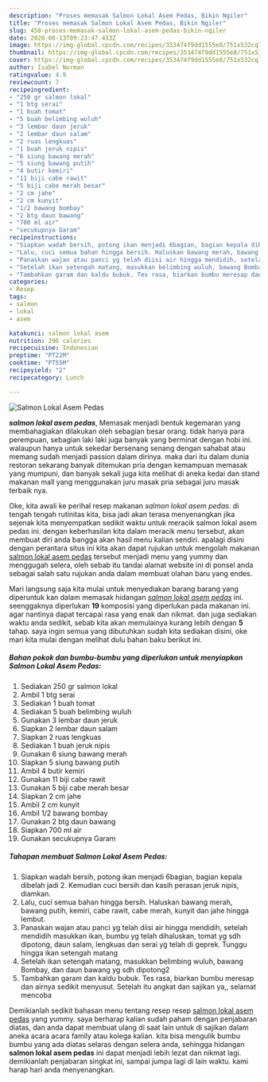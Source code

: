 ```yaml
---
description: "Proses memasak Salmon Lokal Asem Pedas, Bikin Ngiler"
title: "Proses memasak Salmon Lokal Asem Pedas, Bikin Ngiler"
slug: 458-proses-memasak-salmon-lokal-asem-pedas-bikin-ngiler
date: 2020-08-13T09:23:47.433Z
image: https://img-global.cpcdn.com/recipes/353474f9dd1555e8/751x532cq70/salmon-lokal-asem-pedas-foto-resep-utama.jpg
thumbnail: https://img-global.cpcdn.com/recipes/353474f9dd1555e8/751x532cq70/salmon-lokal-asem-pedas-foto-resep-utama.jpg
cover: https://img-global.cpcdn.com/recipes/353474f9dd1555e8/751x532cq70/salmon-lokal-asem-pedas-foto-resep-utama.jpg
author: Isabel Norman
ratingvalue: 4.9
reviewcount: 7
recipeingredient:
- "250 gr salmon lokal"
- "1 btg serai"
- "1 buah tomat"
- "5 buah belimbing wuluh"
- "3 lembar daun jeruk"
- "2 lembar daun salam"
- "2 ruas lengkuas"
- "1 buah jeruk nipis"
- "6 siung bawang merah"
- "5 siung bawang putih"
- "4 butir kemiri"
- "11 biji cabe rawit"
- "5 biji cabe merah besar"
- "2 cm jahe"
- "2 cm kunyit"
- "1/2 bawang bombay"
- "2 btg daun bawang"
- "700 ml air"
- "secukupnya Garam"
recipeinstructions:
- "Siapkan wadah bersih, potong ikan menjadi 6bagian, bagian kepala dibelah jadi 2. Kemudian cuci bersih dan kasih perasan jeruk nipis, diamkan."
- "Lalu, cuci semua bahan hingga bersih. Haluskan bawang merah, bawang putih, kemiri, cabe rawit, cabe merah, kunyit dan jahe hingga lembut."
- "Panaskan wajan atau panci yg telah diisi air hingga mendidih, setelah mendidih masukkan ikan, bumbu yg telah dihaluskan, tomat yg sdh dipotong, daun salam, lengkuas dan serai yg telah di geprek. Tunggu hingga ikan setengah matang"
- "Setelah ikan setengah matang, masukkan belimbing wuluh, bawang Bombay, dan daun bawang yg sdh dipotong2"
- "Tambahkan garam dan kaldu bubuk. Tes rasa, biarkan bumbu meresap dan airnya sedikit menyusut. Setelah itu angkat dan sajikan ya,, selamat mencoba"
categories:
- Resep
tags:
- salmon
- lokal
- asem

katakunci: salmon lokal asem 
nutrition: 296 calories
recipecuisine: Indonesian
preptime: "PT22M"
cooktime: "PT55M"
recipeyield: "2"
recipecategory: Lunch

---
```



![Salmon Lokal Asem Pedas](https://img-global.cpcdn.com/recipes/353474f9dd1555e8/751x532cq70/salmon-lokal-asem-pedas-foto-resep-utama.jpg)

<b><i>salmon lokal asem pedas</i></b>, Memasak menjadi bentuk kegemaran yang membahagiakan dilakukan oleh sebagian besar orang. tidak hanya para perempuan, sebagian laki laki juga banyak yang berminat dengan hobi ini. walaupun hanya untuk sekedar bersenang senang dengan sahabat atau memang sudah menjadi passion dalam dirinya. maka dari itu dalam dunia restoran sekarang banyak ditemukan pria dengan kemampuan memasak yang mumpuni, dan banyak sekali juga kita melihat di aneka kedai dan stand makanan mall yang menggunakan juru masak pria sebagai juru masak terbaik nya.

Oke, kita awali ke perihal resep makanan <i>salmon lokal asem pedas</i>. di tengah tengah rutinitas kita, bisa jadi akan terasa menyenangkan jika sejenak kita menyempatkan sedikit waktu untuk meracik salmon lokal asem pedas ini. dengan keberhasilan kita dalam meracik menu tersebut, akan membuat diri anda bangga akan hasil menu kalian sendiri. apalagi disini dengan perantara situs ini kita akan dapat rujukan untuk mengolah makanan <u>salmon lokal asem pedas</u> tersebut menjadi menu yang yummy dan menggugah selera, oleh sebab itu tandai alamat website ini di ponsel anda sebagai salah satu rujukan anda dalam membuat olahan baru yang endes.




Mari langsung saja kita mulai untuk menyediakan barang barang yang diperuntuk kan dalam memasak hidangan <u><i>salmon lokal asem pedas</i></u> ini. seenggaknya diperlukan <b>19</b> komposisi yang diperlukan pada makanan ini. agar nantinya dapat tercapai rasa yang enak dan nikmat. dan juga sediakan waktu anda sedikit, sebab kita akan memulainya kurang lebih dengan <b>5</b> tahap. saya ingin semua yang dibutuhkan sudah kita sediakan disini, oke mari kita mulai dengan melihat dulu bahan baku berikut ini.

<!--inarticleads1-->

##### Bahan pokok dan bumbu-bumbu yang diperlukan untuk menyiapkan Salmon Lokal Asem Pedas:

1. Sediakan 250 gr salmon lokal
1. Ambil 1 btg serai
1. Sediakan 1 buah tomat
1. Sediakan 5 buah belimbing wuluh
1. Gunakan 3 lembar daun jeruk
1. Siapkan 2 lembar daun salam
1. Siapkan 2 ruas lengkuas
1. Sediakan 1 buah jeruk nipis
1. Gunakan 6 siung bawang merah
1. Siapkan 5 siung bawang putih
1. Ambil 4 butir kemiri
1. Gunakan 11 biji cabe rawit
1. Gunakan 5 biji cabe merah besar
1. Siapkan 2 cm jahe
1. Ambil 2 cm kunyit
1. Ambil 1/2 bawang bombay
1. Gunakan 2 btg daun bawang
1. Siapkan 700 ml air
1. Gunakan secukupnya Garam




<!--inarticleads2-->

##### Tahapan membuat Salmon Lokal Asem Pedas:

1. Siapkan wadah bersih, potong ikan menjadi 6bagian, bagian kepala dibelah jadi 2. Kemudian cuci bersih dan kasih perasan jeruk nipis, diamkan.
1. Lalu, cuci semua bahan hingga bersih. Haluskan bawang merah, bawang putih, kemiri, cabe rawit, cabe merah, kunyit dan jahe hingga lembut.
1. Panaskan wajan atau panci yg telah diisi air hingga mendidih, setelah mendidih masukkan ikan, bumbu yg telah dihaluskan, tomat yg sdh dipotong, daun salam, lengkuas dan serai yg telah di geprek. Tunggu hingga ikan setengah matang
1. Setelah ikan setengah matang, masukkan belimbing wuluh, bawang Bombay, dan daun bawang yg sdh dipotong2
1. Tambahkan garam dan kaldu bubuk. Tes rasa, biarkan bumbu meresap dan airnya sedikit menyusut. Setelah itu angkat dan sajikan ya,, selamat mencoba




Demikianlah sedikit bahasan menu tentang resep resep <u>salmon lokal asem pedas</u> yang yummy. saya berharap kalian sudah paham dengan penjabaran diatas, dan anda dapat membuat ulang di saat lain untuk di sajikan dalam aneka acara acara family atau kolega kalian. kita bisa mengulik bumbu bumbu yang ada diatas selaras dengan selera anda, sehingga hidangan <b>salmon lokal asem pedas</b> ini dapat menjadi lebih lezat dan nikmat lagi. demikianlah penjabaran singkat ini, sampai jumpa lagi di lain waktu. kami harap hari anda menyenangkan.

